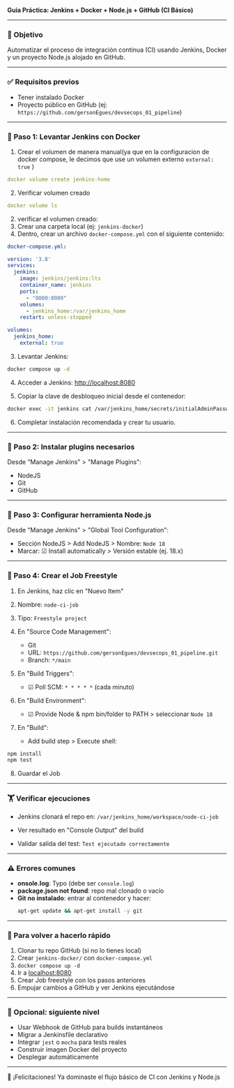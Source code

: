 **Guía Práctica: Jenkins + Docker + Node.js + GitHub (CI Básico)**

---

### 🌟 Objetivo

Automatizar el proceso de integración continua (CI) usando Jenkins, Docker y un proyecto Node.js alojado en GitHub.

---

### ✅ Requisitos previos

- Tener instalado Docker
- Proyecto público en GitHub (ej: `https://github.com/gersonEgues/devsecops_01_pipeline`)

---

### 🚀 Paso 1: Levantar Jenkins con Docker

1. Crear el volumen de manera manual(ya que en la configuracion de docker compose, le decimos que use un volumen externo `external: true` )

```yaml
docker volume create jenkins-home
```

2. Verificar volumen creado

```yaml
docker volume ls 
```

2. verificar el volumen creado: 
2. Crear una carpeta local (ej: `jenkins-docker`)
3. Dentro, crear un archivo `docker-compose.yml` con el siguiente contenido:

```yaml
docker-compose.yml:

version: '3.8'
services:
  jenkins:
    image: jenkins/jenkins:lts
    container_name: jenkins
    ports:
      - "8080:8080"
    volumes:
      - jenkins_home:/var/jenkins_home
    restart: unless-stopped

volumes:
  jenkins_home:
    external: true
```

3. Levantar Jenkins:

```bash
docker compose up -d
```

4. Acceder a Jenkins: [http://localhost:8080](http://localhost:8080)

5. Copiar la clave de desbloqueo inicial desde el contenedor:

```bash
docker exec -it jenkins cat /var/jenkins_home/secrets/initialAdminPassword
```

6. Completar instalación recomendada y crear tu usuario.

---

### 🔧 Paso 2: Instalar plugins necesarios

Desde "Manage Jenkins" > "Manage Plugins":

- NodeJS
- Git
- GitHub

---

### 🎨 Paso 3: Configurar herramienta Node.js

Desde "Manage Jenkins" > "Global Tool Configuration":

- Sección NodeJS > Add NodeJS > Nombre: `Node 18`
- Marcar: ☑ Install automatically > Versión estable (ej. 18.x)

---

### 📂 Paso 4: Crear el Job Freestyle

1. En Jenkins, haz clic en "Nuevo Item"

2. Nombre: `node-ci-job`

3. Tipo: `Freestyle project`

4. En "Source Code Management":

   - Git
   - URL: `https://github.com/gersonEgues/devsecops_01_pipeline.git`
   - Branch: `*/main`

5. En "Build Triggers":

   - ☑ Poll SCM: `* * * * *` (cada minuto)

6. En "Build Environment":

   - ☑ Provide Node & npm bin/folder to PATH > seleccionar `Node 18`

7. En "Build":

   - Add build step > Execute shell:

```bash
npm install
npm test
```

8. Guardar el Job

---

### 🏋️ Verificar ejecuciones

- Jenkins clonará el repo en: `/var/jenkins_home/workspace/node-ci-job`

- Ver resultado en "Console Output" del build

- Validar salida del test: `Test ejecutado correctamente`

---

### ⚠️ Errores comunes

- **onsole.log**: Typo (debe ser `console.log`)
- **package.json not found**: repo mal clonado o vacío
- **Git no instalado**: entrar al contenedor y hacer:
  ```bash
  apt-get update && apt-get install -y git
  ```

---

### 🔄 Para volver a hacerlo rápido

1. Clonar tu repo GitHub (si no lo tienes local)
2. Crear `jenkins-docker/` con `docker-compose.yml`
3. `docker compose up -d`
4. Ir a [localhost:8080](http://localhost:8080)
5. Crear Job freestyle con los pasos anteriores
6. Empujar cambios a GitHub y ver Jenkins ejecutándose

---

### 🚧 Opcional: siguiente nivel

- Usar Webhook de GitHub para builds instantáneos
- Migrar a Jenkinsfile declarativo
- Integrar `jest` o `mocha` para tests reales
- Construir imagen Docker del proyecto
- Desplegar automáticamente

---

🚀 ¡Felicitaciones! Ya dominaste el flujo básico de CI con Jenkins y Node.js
